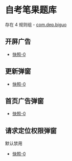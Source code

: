 # 自考笔果题库

存在 4 规则组 - [com.dep.biguo](/src/apps/com.dep.biguo.ts)

## 开屏广告

- [快照-0](https://i.gkd.li/import/12708763)

## 更新弹窗

- [快照-0](https://i.gkd.li/import/12708751)

## 首页广告弹窗

- [快照-0](https://i.gkd.li/import/12708756)

## 请求定位权限弹窗

默认禁用

- [快照-0](https://i.gkd.li/import/12708770)
